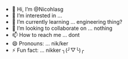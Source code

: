 - 👋 Hi, I’m @Nicohlasg
- 👀 I’m interested in ... 
- 🌱 I’m currently learning ... engineering thing?
- 💞️ I’m looking to collaborate on ... nothing
- 📫 How to reach me ... dont
- 😄 Pronouns: ... nik/ker
- ⚡ Fun fact: ... nikker ╮(╯▽╰)╭

<!---
Nicohlasg/Nicohlasg is a ✨ special ✨ repository because its `README.md` (this file) appears on your GitHub profile.
You can click the Preview link to take a look at your changes.
--->
